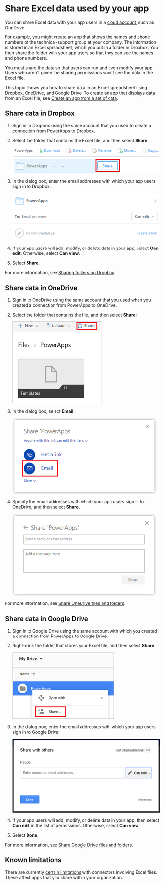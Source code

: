 <properties
    pageTitle="Share Excel files used by an app | Microsoft PowerApps"
    description="Share Excel files in Dropbox, OneDrive, and Google Drive. Users can edit and can view files and folders."
    services=""
    suite="powerapps"
    documentationCenter="na"
    authors="jamesol-msft"
    manager="anneta"
    editor=""
    tags=""
 />
<tags
    ms.service="powerapps"
    ms.devlang="na"
    ms.topic="article"
    ms.tgt_pltfrm="na"
    ms.workload="na"
    ms.date="10/16/2016"
    ms.author="jamesol"/>

# Share Excel data used by your app #
You can share Excel data with your app users in a [cloud account](cloud-storage-blob-connections.md), such as OneDrive.

For example, you might create an app that shows the names and phone numbers of the technical-support group at your company. The information is stored in an Excel spreadsheet, which you put in a folder in Dropbox. You then share the folder with your app users so that they can see the names and phone numbers.

You must share the data so that users can run and even modify your app. Users who aren't given the sharing permissions won't see the data in the Excel file.

This topic shows you how to share data in an Excel spreadsheet using Dropbox, OneDrive, and Google Drive. To create an app that displays data from an Excel file, see [Create an app from a set of data](get-started-create-from-data.md).

## Share data in Dropbox ##

1. Sign in to Dropbox using the same account that you used to create a connection from PowerApps to Dropbox.

1. Select the folder that contains the Excel file, and then select **Share**:  

	![Share command](./media/share-app-data/dropbox-share.png)

1. In the dialog box, enter the email addresses with which your app users sign in to Dropbox.  

	![Share on Dropbox](./media/share-app-data/dropbox-perms.png)

1. If your app users will add, modify, or delete data in your app,  select **Can edit**. Otherwise, select **Can view**.

1. Select **Share**.

For more information, see [Sharing folders on Dropbox](https://www.dropbox.com/en/help/19).

## Share data in OneDrive ##
1. Sign in to OneDrive using the same account that you used when you created a connection from PowerApps to OneDrive.

1. Select the folder that contains the file, and then select **Share**:  

	![Share command](./media/share-app-data/onedrive-share.png)

1. In the dialog box, select **Email**.

	![Share by email](./media/share-app-data/onedrive-email.png)

1. Specify the email addresses with which your app users sign in to OneDrive, and then select **Share**.  

	![Specify a user](./media/share-app-data/onedrive-perms.png)

For more information, see [Share OneDrive files and folders](https://support.office.com/article/Share-OneDrive-files-and-folders-and-change-permissions-9fcc2f7d-de0c-4cec-93b0-a82024800c07).

## Share data in Google Drive ##
1. Sign in to Google Drive using the same account with which you created a connection from PowerApps to Google Drive.

1. Right-click the folder that stores your Excel file, and then select **Share**.  

	![Share command](./media/share-app-data/googledrive-share.png)

1. In the dialog box, enter the email addresses with which your app users sign in to Google Drive:  

	![Specify a user](./media/share-app-data/googledrive-perms.png)

1. If your app users will add, modify, or delete data in your app, then select **Can edit** in the list of permissions. Otherwise, select **Can view**.

1. Select **Done**.

For more information, see [Share Google Drive files and folders](https://support.google.com/drive/answer/2494822).

## Known limitations

There are currently [certain limitations](./connections/cloud-storage-blob-connections.md#Sharing-Excel-Tables) with connectors involving Excel files. These affect apps that you share within your organization.
